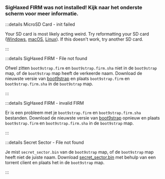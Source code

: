 ### SigHaxed FIRM was not installed! Kijk naar het onderste scherm voor meer informatie.

:::details MicroSD Card - init failed

Your SD card is most likely acting weird. Try reformatting your SD card ([Windows](formatting-sd-\(windows\)), [macOS](formatting-sd-\(mac\)), [Linux](formatting-sd-\(linux\))). If this doesn't work, try another SD card.

:::

:::details SigHaxed FIRM - File not found

Ofwel zitten `boot9strap.firm` en `boot9strap.firm.sha` niet in de `boot9strap` map, of de `boot9strap` map heeft de verkeerde naam. Download de nieuwste versie van [boot9strap](https://github.com/SciresM/boot9strap/releases/download/1.4/boot9strap-1.4.zip) en plaats `boot9strap.firm` en `boot9strap.firm.sha` in de `boot9strap` map.

:::

:::details SigHaxed FIRM - invalid FIRM

Er is een probleem met je `boot9strap.firm` en `boot9strap.firm.sha` bestanden. Download de nieuwste versie van [boot9strap](https://github.com/SciresM/boot9strap/releases/download/1.4/boot9strap-1.4.zip) opnieuw en plaats `boot9strap.firm` en `boot9strap.firm.sha` in de `boot9strap` map.

:::

:::details Secret Sector - File not found

Je mist `secret_sector.bin` van de `boot9strap` map, of de `boot9strap` map heeft niet de juiste naam. Download [secret_sector.bin](magnet:?xt=urn:btih:15a3c97acf17d67af98ae8657cc66820cc58f655\&dn=secret_sector.bin\&tr=udp%3a%2f%2ftracker.torrent.eu.org%3a451%2fannounce\&tr=udp%3a%2f%2ftracker.lelux.fi%3a6969%2fannounce\&tr=udp%3a%2f%2ftracker.loadbt.com%3a6969%2fannounce\&tr=udp%3a%2f%2ftracker.moeking.me%3a6969%2fannounce\&tr=udp%3a%2f%2ftracker.monitorit4.me%3a6969%2fannounce\&tr=udp%3a%2f%2ftracker.ololosh.space%3a6969%2fannounce\&tr=udp%3a%2f%2ftracker.pomf.se%3a80%2fannounce\&tr=udp%3a%2f%2ftracker.srv00.com%3a6969%2fannounce\&tr=udp%3a%2f%2ftracker.theoks.net%3a6969%2fannounce\&tr=udp%3a%2f%2ftracker.tiny-vps.com%3a6969%2fannounce\&tr=udp%3a%2f%2fopen.tracker.cl%3a1337%2fannounce\&tr=udp%3a%2f%2ftracker.zerobytes.xyz%3a1337%2fannounce\&tr=udp%3a%2f%2ftracker1.bt.moack.co.kr%3a80%2fannounce\&tr=udp%3a%2f%2fvibe.sleepyinternetfun.xyz%3a1738%2fannounce\&tr=udp%3a%2f%2fwww.torrent.eu.org%3a451%2fannounce\&tr=udp%3a%2f%2ftracker.openbittorrent.com%3a6969%2fannounce\&tr=udp%3a%2f%2f9.rarbg.com%3a2810%2fannounce\&tr=udp%3a%2f%2ftracker.opentrackr.org%3a1337%2fannounce\&tr=udp%3a%2f%2fexodus.desync.com%3a6969%2fannounce\&tr=http%3a%2f%2fopenbittorrent.com%3a80%2fannounce) met behulp van een torrent client en plaats het in de `boot9strap` map.

:::
